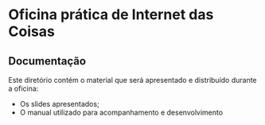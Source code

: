 # Oficina prática de Internet das Coisas

## Documentação

Este diretório contém o material que será apresentado e distribuído durante a oficina:
 * Os slides apresentados;
 * O manual utilizado para acompanhamento e desenvolvimento

